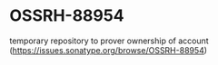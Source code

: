 # OSSRH-88954
temporary repository to prover ownership of account (https://issues.sonatype.org/browse/OSSRH-88954)
